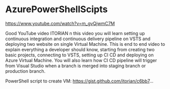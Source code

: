 # AzurePowerShellScipts

https://www.youtube.com/watch?v=m_gvQjwmC7M

Good YouTube video ITORIAN 
n this video you will learn setting up continuous integration and continuous delivery pipeline on VSTS and deploying two website on single Virtual Machine. This is end to end video to explain everything a developer should know, starting from creating two basic projects, connecting to VSTS, setting up CI CD and deploying on Azure Virtual Machine. You will also learn how CI CD pipeline will trigger from Visual Studio when a branch is merged into staging branch or production branch.

PowerShell script to create VM: https://gist.github.com/itorian/c6bb7...
